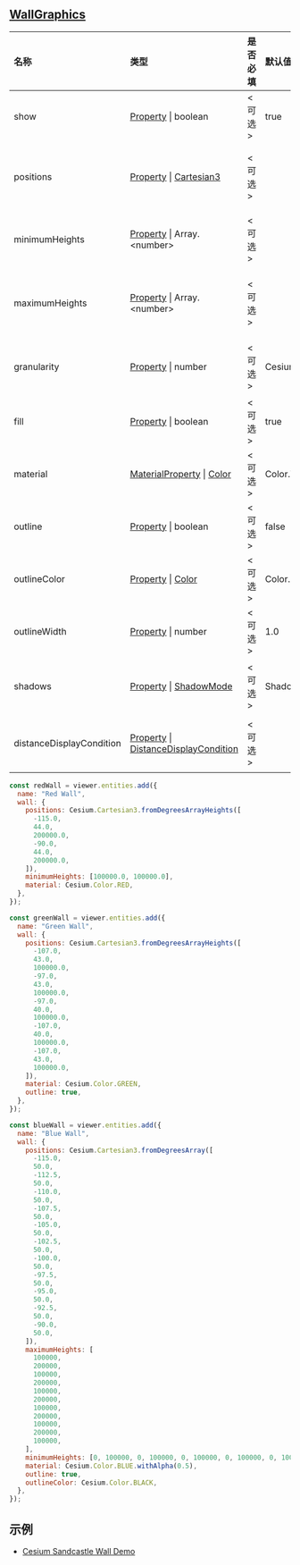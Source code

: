 ## [WallGraphics](https://staven630.github.io/cesium-doc-zh/WallGraphics.html)

| 名称                     | 类型                                                                                                                                                                       | 是否必填 | 默认值                         | 描述                                               |
| :----------------------- | :------------------------------------------------------------------------------------------------------------------------------------------------------------------------- | :------- | :----------------------------- | :------------------------------------------------- |
| show                     | [Property](https://staven630.github.io/cesium-doc-zh/Property.html) \| boolean                                                                                             | <可选>   | true                           | 指定墙可见性的布尔属性。                           |
| positions                | [Property](https://staven630.github.io/cesium-doc-zh/Property.html) \| [Cartesian3](https://staven630.github.io/cesium-doc-zh/Cartesian3.html)                             | <可选>   |                                | 指定 Cartesian3 定义墙顶部的位置数组。             |
| minimumHeights           | [Property](https://staven630.github.io/cesium-doc-zh/Property.html) \| Array.<number\>                                                                                     | <可选>   |                                | 指定用于墙底部而不是地球表面的高度数组。           |
| maximumHeights           | [Property](https://staven630.github.io/cesium-doc-zh/Property.html) \| Array.<number\>                                                                                     | <可选>   |                                | 指定用于墙壁顶部的高度数组，而不是每个位置的高度。 |
| granularity              | [Property](https://staven630.github.io/cesium-doc-zh/Property.html) \| number                                                                                              | <可选>   | Cesium.Math.RADIANS_PER_DEGREE | 指定每个纬度和经度点之间的角距离。                 |
| fill                     | [Property](https://staven630.github.io/cesium-doc-zh/Property.html) \| boolean                                                                                             | <可选>   | true                           | 指定墙壁是否用提供的材料填充。                     |
| material                 | [MaterialProperty](https://staven630.github.io/cesium-doc-zh/MaterialProperty.html) \| [Color](https://staven630.github.io/cesium-doc-zh/Color.html)                       | <可选>   | Color.WHITE                    | 指定用于填充墙的材料的属性。                       |
| outline                  | [Property](https://staven630.github.io/cesium-doc-zh/Property.html) \| boolean                                                                                             | <可选>   | false                          | 指定墙是否被勾勒出来。                             |
| outlineColor             | [Property](https://staven630.github.io/cesium-doc-zh/Property.html) \| [Color](https://staven630.github.io/cesium-doc-zh/Color.html)                                       | <可选>   | Color.BLACK                    | 指定 Color 轮廓的属性。                            |
| outlineWidth             | [Property](https://staven630.github.io/cesium-doc-zh/Property.html) \| number                                                                                              | <可选>   | 1.0                            | 指定轮廓宽度的数字属性。                           |
| shadows                  | [Property](https://staven630.github.io/cesium-doc-zh/Property.html) \| [ShadowMode](https://staven630.github.io/cesium-doc-zh/global.html#ShadowMode)                      | <可选>   | ShadowMode.DISABLED            | 指定墙壁是投射还是接收来自光源的阴影。             |
| distanceDisplayCondition | [Property](https://staven630.github.io/cesium-doc-zh/Property.html) \| [DistanceDisplayCondition](https://staven630.github.io/cesium-doc-zh/DistanceDisplayCondition.html) | <可选>   |                                | 指定在离相机多远的地方显示这面墙。                 |

```js
const redWall = viewer.entities.add({
  name: "Red Wall",
  wall: {
    positions: Cesium.Cartesian3.fromDegreesArrayHeights([
      -115.0,
      44.0,
      200000.0,
      -90.0,
      44.0,
      200000.0,
    ]),
    minimumHeights: [100000.0, 100000.0],
    material: Cesium.Color.RED,
  },
});

const greenWall = viewer.entities.add({
  name: "Green Wall",
  wall: {
    positions: Cesium.Cartesian3.fromDegreesArrayHeights([
      -107.0,
      43.0,
      100000.0,
      -97.0,
      43.0,
      100000.0,
      -97.0,
      40.0,
      100000.0,
      -107.0,
      40.0,
      100000.0,
      -107.0,
      43.0,
      100000.0,
    ]),
    material: Cesium.Color.GREEN,
    outline: true,
  },
});

const blueWall = viewer.entities.add({
  name: "Blue Wall",
  wall: {
    positions: Cesium.Cartesian3.fromDegreesArray([
      -115.0,
      50.0,
      -112.5,
      50.0,
      -110.0,
      50.0,
      -107.5,
      50.0,
      -105.0,
      50.0,
      -102.5,
      50.0,
      -100.0,
      50.0,
      -97.5,
      50.0,
      -95.0,
      50.0,
      -92.5,
      50.0,
      -90.0,
      50.0,
    ]),
    maximumHeights: [
      100000,
      200000,
      100000,
      200000,
      100000,
      200000,
      100000,
      200000,
      100000,
      200000,
      100000,
    ],
    minimumHeights: [0, 100000, 0, 100000, 0, 100000, 0, 100000, 0, 100000, 0],
    material: Cesium.Color.BLUE.withAlpha(0.5),
    outline: true,
    outlineColor: Cesium.Color.BLACK,
  },
});
```

## 示例

- [Cesium Sandcastle Wall Demo](https://sandcastle.cesium.com/index.html)
